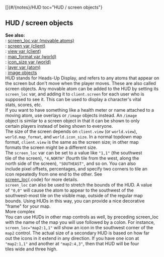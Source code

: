 []{#/{notes}/HUD toc="HUD / screen objects"}    
## HUD / screen objects    
**See also:**    
:   [screen_loc var (movable atoms)](/ref/atom/movable/var/screen_loc/screen_loc.md)    
:   [screen var (client)](/ref/client/var/screen/screen.md)    
:   [view var (client)](/ref/client/var/view/view.md)    
:   [map_format var (world)](/ref/world/var/map_format/map_format.md)    
:   [icon_size var (world)](/ref/world/var/icon_size/icon_size.md)    
:   [layer var (atom)](/ref/atom/var/layer/layer.md)    
:   [image objects](/ref/image/image.md)    
HUD stands for Heads-Up Display, and refers to any atoms that appear on    
the screen but don\'t move when the player moves. These are also called    
screen objects. Any movable atom can be added to the HUD by setting its    
`screen_loc` var, and adding it to `client.screen` for each user who is    
supposed to see it. This can be used to display a character\'s vital    
stats, scores, etc.    
If you want to have something like a health meter or name attached to a    
moving atom, use overlays or `/image` objects instead. An `/image`    
object is similar to a screen object in that it can be shown to only    
certain players instead of being shown to everyone.    
The size of the screen depends on `client.view` (or `world.view`),    
`world.map_format`, and `world.icon_size`. In a normal topdown map    
format, `client.view` is the same as the screen size; in other map    
formats the screen might be a different size.    
The `screen_loc` var can be set to a value like `"1,1"` (the southwest    
tile of the screen), `"4,NORTH"` (fourth tile from the west, along the    
north side of the screen), `"SOUTHEAST"`, and so on. You can also    
include pixel offsets, percentages, and specify two corners to tile an    
icon repeatedly from one end to the other. See    
[screen_loc](/ref/atom/movable/var/screen_loc/screen_loc.md){.code} for more details.    
`screen_loc` can also be used to stretch the bounds of the HUD. A value    
of `"0,0"` will cause the atom to appear to the southwest of the    
southwest-most tile on the visible map, outside of the regular map    
bounds. Using HUDs in this way, you can provide a nice decorative    
\"frame\" for your map.    
More complex    
You can use HUDs in other map controls as well, by preceding screen_loc    
with the name of the map you will use followed by a colon. For instance,    
`screen_loc="map2:1,1"` will show an icon in the southwest corner of the    
`map2` control. The actual size of a secondary HUD is based on how far    
out the icons in it extend in any direction. If you have one icon at    
`"map2:1,1"` and another at `"map2:4,3"`, then that HUD will be four    
tiles wide and three high.  